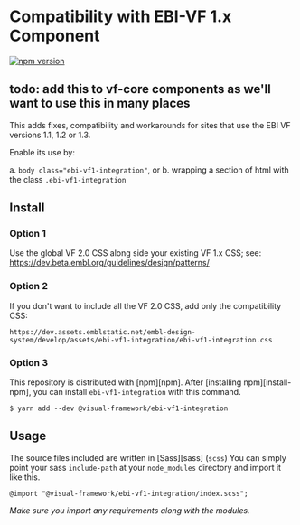 # Compatibility with EBI-VF 1.x Component

[![npm version](https://badge.fury.io/js/%40visual-framework%2Febi-vf1-integration.svg)](https://badge.fury.io/js/%40visual-framework%2Febi-vf1-integration)

## todo: add this to vf-core components as we'll want to use this in many places

This adds fixes, compatibility and workarounds for sites that use the EBI VF versions 1.1, 1.2 or 1.3.

Enable its use by:

a. `body class="ebi-vf1-integration"`, or
b. wrapping a section of html with the class `.ebi-vf1-integration`

## Install

### Option 1

Use the global VF 2.0 CSS along side your existing VF 1.x CSS; see: https://dev.beta.embl.org/guidelines/design/patterns/

### Option 2

If you don't want to include all the VF 2.0 CSS, add only the compatibility CSS:

```
https://dev.assets.emblstatic.net/embl-design-system/develop/assets/ebi-vf1-integration/ebi-vf1-integration.css
```

### Option 3

This repository is distributed with [npm][npm]. After [installing npm][install-npm], you can install `ebi-vf1-integration` with this command.

```
$ yarn add --dev @visual-framework/ebi-vf1-integration
```

## Usage

The source files included are written in [Sass][sass] (`scss`) You can simply point your sass `include-path` at your `node_modules` directory and import it like this.

```
@import "@visual-framework/ebi-vf1-integration/index.scss";
```

_Make sure you import any requirements along with the modules._
